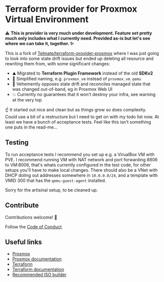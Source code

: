 
# Terraform provider for Proxmox Virtual Environment

:warning: **This is provider is very much under development. Feature set pretty much only includes what I currently need. Provided as-is but let's see where we can take it, together. :sparkles:**

This is a fork of [Telmate/terraform-provider-proxmox](https://github.com/Telmate/terraform-provider-proxmox) where I was just going to look into some state drift issues but ended up deleting all resource and rewriting them from, with some significant changes:

- :mountain: Migrated to **Terraform Plugin Framework** instead of the old **SDKv2**
- :fried_egg: Simplified naming, e.g. `proxmox_vm` instead of `proxmox_vm_qemu`
- :dragon: Vehemently opposes state drift and reconciles managed state that was changed out-of-band, eg in Proxmox Web UI
- :boom: Currently no guarantees that it won't destroy your infra, see warning at the very top

:point_up: It started out nice and clean but as things grow so does complexity. Could use a bit of a restructure but I need to get on with my todo list now. At least we have a bunch of acceptance tests. Feel like this isn't something one puts in the read-me...

## Testing

To run acceptance tests I recommend you set up e.g. a VirualBox VM with PVE. I recommend running VM with NAT network and port forwarding 8806 to VM:8006, that's whats currently configured in the test code, for other setups you'll have to make local changes. There should also be a VNet with DHCP doling out addresses somewhere in `10.0.0.0/24`, and a template with VMID 300 that has the `qemu-guest-agent` installed.

Sorry for the artisinal setup, to be cleaned up.

## Contribute

Contributions welcome! :sparkling_heart:

Follow the [Code of Conduct](CODE-OF-CONDUCT.md).

## Useful links

* [Proxmox](https://www.proxmox.com/en/)
* [Proxmox documentation](https://pve.proxmox.com/pve-docs/)
* [Terraform](https://www.terraform.io/)
* [Terraform documentation](https://www.terraform.io/docs/index.html)
* [Recommended ISO builder](https://github.com/Telmate/terraform-ubuntu-proxmox-iso)
